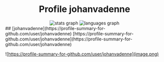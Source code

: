 
<h1 align="center">Profile johanvadenne</h1>
<div align="center">
  <img src="https://github-readme-stats.vercel.app/api?username=johanvadenne&hide_title=false&hide_rank=false&show_icons=true&include_all_commits=true&count_private=true&disable_animations=false&theme=dracula&locale=en&hide_border=false" height="150" alt="stats graph"  />
  <img src="https://github-readme-stats.vercel.app/api/top-langs?username=johanvadenne&locale=en&hide_title=false&layout=compact&card_width=320&langs_count=5&theme=dracula&hide_border=false" height="150" alt="languages graph"  />
</div>
## [johanvadenne](https://profile-summary-for-github.com/user/johanvadenne)
[https://profile-summary-for-github.com/user/johanvadenne](https://profile-summary-for-github.com/user/johanvadenne)

![https://profile-summary-for-github.com/user/johanvadenne](image.png)